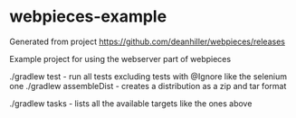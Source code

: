 # webpieces-example

Generated from project https://github.com/deanhiller/webpieces/releases

Example project for using the webserver part of webpieces

./gradlew test - run all tests excluding tests with @Ignore like the selenium one
./gradlew assembleDist - creates a distribution as a zip and tar format

./gradlew tasks - lists all the available targets like the ones above
